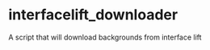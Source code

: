interfacelift_downloader
========================

A script that will download backgrounds from interface lift
